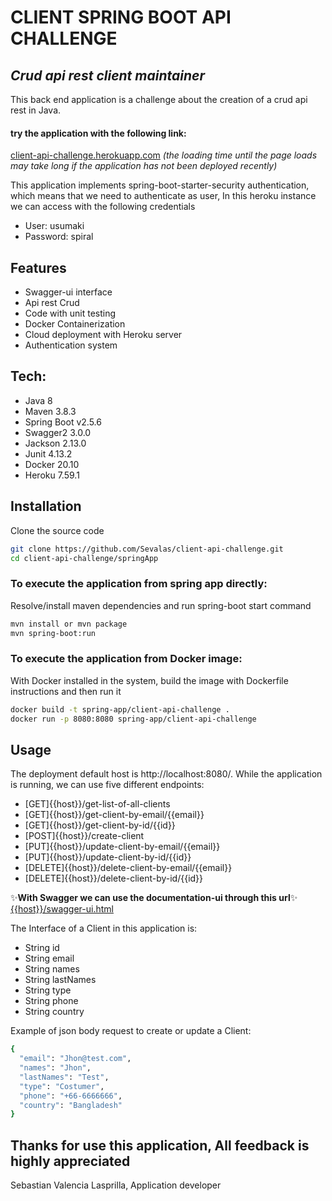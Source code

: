 # CLIENT SPRING BOOT API CHALLENGE
## _Crud api rest client maintainer_

This back end application is a challenge about the creation of a crud api rest in Java.

#### try the application with the following link:

[client-api-challenge.herokuapp.com](https://client-api-challenge.herokuapp.com/)
_(the loading time until the page loads may take long if the application has not been deployed recently)_

This application implements spring-boot-starter-security authentication, which means that we need to authenticate as user,
In this heroku instance we can access with the following credentials
- User: usumaki
- Password: spiral

## Features

- Swagger-ui interface
- Api rest Crud
- Code with unit testing
- Docker Containerization
- Cloud deployment with Heroku server
- Authentication system

## Tech:
- Java 8
- Maven 3.8.3
- Spring Boot v2.5.6
- Swagger2 3.0.0
- Jackson 2.13.0
- Junit 4.13.2
- Docker 20.10
- Heroku 7.59.1

## Installation


Clone the source code
```sh
git clone https://github.com/Sevalas/client-api-challenge.git
cd client-api-challenge/springApp
```
### To execute the application from spring app directly:
Resolve/install maven dependencies and run spring-boot start command
```sh
mvn install or mvn package
mvn spring-boot:run
```
### To execute the application from Docker image:
With Docker installed in the system, build the image with Dockerfile instructions and then run it
```sh
docker build -t spring-app/client-api-challenge .
docker run -p 8080:8080 spring-app/client-api-challenge
```


## Usage

The deployment default host is http://localhost:8080/.
While the application is running, we can use five different endpoints:
- [GET]{{host}}/get-list-of-all-clients
- [GET]{{host}}/get-client-by-email/{{email}}
- [GET]{{host}}/get-client-by-id/{{id}}
- [POST]{{host}}/create-client
- [PUT]{{host}}/update-client-by-email/{{email}}
- [PUT]{{host}}/update-client-by-id/{{id}}
- [DELETE]{{host}}/delete-client-by-email/{{email}}
- [DELETE]{{host}}/delete-client-by-id/{{id}}

✨**With Swagger we can use the documentation-ui through this url**✨
[{{host}}/swagger-ui.html](http://localhost:8080/swagger-ui.html)

The Interface of a Client in this application is:
- String id
- String email
- String names
- String lastNames
- String type
- String phone
- String country

Example of json body request to create or update a Client:
```sh
{
  "email": "Jhon@test.com",
  "names": "Jhon",
  "lastNames": "Test",
  "type": "Costumer",
  "phone": "+66-6666666",
  "country": "Bangladesh"
}
```

## Thanks for use this application, All feedback is highly appreciated

Sebastian Valencia Lasprilla, Application developer
